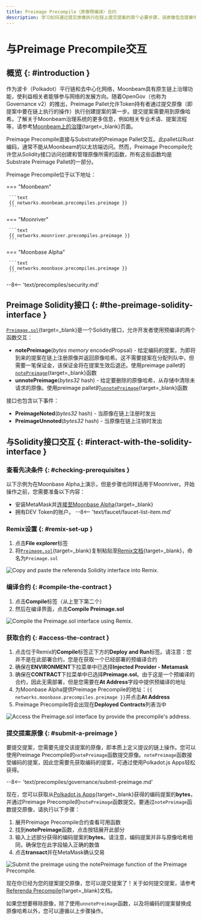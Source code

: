 ```yaml
---
title: Preimage Precompile（原像预编译）合约
description: 学习如何通过提交原像执行在链上提交提案的首个必要步骤，该原像包含提案中要执行操作。
---
```


# 与Preimage Precompile交互

## 概览 {: #introduction }

作为波卡（Polkadot）平行链和去中心化网络，Moonbeam具有原生链上治理功能，使利益相关者能够参与网络的发展方向。随着OpenGov（也称为Governance v2）的推出，Preimage Pallet允许Token持有者通过提交原像（即提案中要在链上执行的操作）执行创建提案的第一步。提交提案需要用到原像哈希。了解关于Moonbeam治理系统的更多信息，例如相关专业术语、提案流程等，请参考[Moonbeam上的治理](/learn/features/governance){target=_blank}页面。

Preimage Precompile直接与Substrate的Preimage Pallet交互。此pallet以Rust编码，通常不能从Moonbeam的以太坊端访问。然而，Preimage Precompile允许您从Solidity接口访问创建和管理原像所需的函数，所有这些函数均是Substrate Preimage Pallet的一部分。

Preimage Precompile位于以下地址：

=== "Moonbeam"

     ```text
     {{ networks.moonbeam.precompiles.preimage }}
     ```

=== "Moonriver"

     ```text
     {{ networks.moonriver.precompiles.preimage }}
     ```

=== "Moonbase Alpha"

     ```text
     {{ networks.moonbase.precompiles.preimage }}
     ```

--8<-- 'text/precompiles/security.md'

## Preimage Solidity接口 {: #the-preimage-solidity-interface }

[`Preimage.sol`](https://github.com/moonbeam-foundation/moonbeam/blob/master/precompiles/preimage/Preimage.sol){target=_blank}是一个Solidity接口，允许开发者使用预编译的两个函数交互：

- **notePreimage**(*bytes memory* encodedPropsal) - 给定编码的提案，为即将到来的提案在链上注册原像并返回原像哈希。这不需要提案在分配列队中，但需要一笔保证金，该保证金将在提案生效后退还。使用preimage pallet的[`notePreimage`](/builders/pallets-precompiles/pallets/preimage/#:~:text=notePreimage(encodedProposal)){target=_blank}函数
- **unnotePreimage**(*bytes32* hash) - 给定要删除的原像哈希，从存储中清除未请求的原像。使用preimage pallet的[`unnotePreimage`](/builders/pallets-precompiles/pallets/preimage/#:~:text=notePreimage(hash)){target=_blank}函数

接口也包含以下事件：

- **PreimageNoted**(*bytes32* hash) - 当原像在链上注册时发出
- **PreimageUnnoted**(*bytes32* hash) - 当原像在链上注销时发出

## 与Solidity接口交互 {: #interact-with-the-solidity-interface }

### 查看先决条件 {: #checking-prerequisites }

以下示例为在Moonbase Alpha上演示，但是步骤也同样适用于Moonriver。开始操作之前，您需要准备以下内容：

 - 安装MetaMask并[连接至Moonbase Alpha](/tokens/connect/metamask/){target=_blank}
 - 拥有DEV Token的账户。
 --8<-- 'text/faucet/faucet-list-item.md'

### Remix设置 {: #remix-set-up }

1. 点击**File explorer**标签
2. 将[`Preimage.sol`](https://github.com/moonbeam-foundation/moonbeam/blob/master/precompiles/preimage/Preimage.sol){target=_blank}复制粘贴至[Remix文档](https://remix.ethereum.org/){target=_blank}，命名为`Preimage.sol`

![Copy and paste the referenda Solidity interface into Remix.](/images/builders/pallets-precompiles/precompiles/preimage/preimage-1.png)

### 编译合约 {: #compile-the-contract }

1. 点击**Compile**标签（从上至下第二个）
2. 然后在编译界面，点击**Compile Preimage.sol**

![Compile the Preimage.sol interface using Remix.](/images/builders/pallets-precompiles/precompiles/preimage/preimage-2.png)

### 获取合约 {: #access-the-contract }

1. 点击位于Remix的**Compile**标签正下方的**Deploy and Run**标签。请注意：您并不是在此部署合约，您是在获取一个已经部署的预编译合约
2. 确保在**ENVIRONMENT**下拉菜单中已选择**Injected Provider - Metamask**
3. 确保在**CONTRACT**下拉菜单中已选择**Preimage.sol**。由于这是一个预编译的合约，因此无需部署，但是您需要在**At Address**字段中提供预编译的地址
4. 为Moonbase Alpha提供Preimage Precompile的地址：`{{ networks.moonbase.precompiles.preimage }}`并点击**At Address**
5. Preimage Precompile将会出现在**Deployed Contracts**列表当中

![Access the Preimage.sol interface by provide the precompile's address.](/images/builders/pallets-precompiles/precompiles/preimage/preimage-3.png)

### 提交提案原像 {: #submit-a-preimage }

要提交提案，您需要先提交该提案的原像，即本质上定义提议的链上操作。您可以使用Preimage Precompile的`notePreimage`函数提交原像。`notePreimage`函数接受编码的提案，因此您需要先获取编码的提案，可通过使用Polkadot.js Apps轻松获得。

--8<-- 'text/precompiles/governance/submit-preimage.md'

现在，您可以获取从[Polkadot.js Apps](https://polkadot.js.org/apps?rpc=wss://wss.api.moonbase.moonbeam.network%2Fpublic-ws#/democracy){target=_blank}获得的编码提案的**bytes**，并通过Preimage Precompile的`notePreimage`函数提交。要通过`notePreimage`函数提交原像，请执行以下步骤：

1. 展开Preimage Precompile合约查看可用函数
2. 找到**notePreimage**函数，点击按钮展开此部分
3. 输入上述部分获得的编码提案的**bytes**。请注意，编码提案并非与原像哈希相同，确保您在此字段输入正确的数值
4. 点击**transact**并在MetaMask确认交易

![Submit the preimage using the notePreimage function of the Preimage Precompile.](/images/builders/pallets-precompiles/precompiles/preimage/preimage-4.png)

现在你已经为您的提案提交原像，您可以提交提案了！关于如何提交提案，请参考[Referenda Precompile](/builders/pallets-precompiles/precompiles/referenda){target=_blank}文档。

如果您想要移除原像，除了使用`unnotePreimage`函数，以及将编码的提案替换成原像哈希以外，您可以遵循以上步骤操作。
